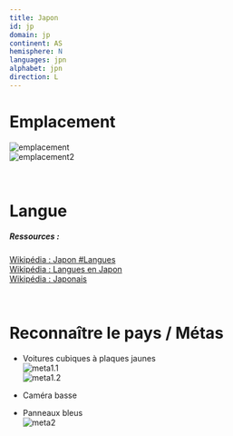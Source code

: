 ```yaml
---
title: Japon
id: jp
domain: jp
continent: AS
hemisphere: N
languages: jpn
alphabet: jpn
direction: L
---
```


# Emplacement

![emplacement](https://upload.wikimedia.org/wikipedia/commons/thumb/6/62/Japan_%28orthographic_projection%29.svg/300px-Japan_%28orthographic_projection%29.svg.png)  
![emplacement2](https://upload.wikimedia.org/wikipedia/commons/a/a7/Cartedujapon.png)

<br/>

# Langue

##### Ressources :

[Wikipédia : Japon #Langues](https://fr.wikipedia.org/wiki/Japon#Langues)  
[Wikipédia : Langues en Japon](https://fr.wikipedia.org/wiki/Langues_au_Japon)  
[Wikipédia : Japonais](https://fr.wikipedia.org/wiki/Japonais)  


<br/>

# Reconnaître le pays / Métas

- Voitures cubiques à plaques jaunes  
  ![meta1.1](/images/jp_geoguessr.png)  
  ![meta1.2](/images/jp_geoguessr2.png)

- Caméra basse

- Panneaux bleus  
  ![meta2](/images/jp_geoguessr3.png)
